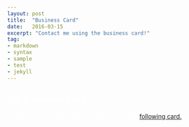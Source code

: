 ```yaml
---
layout: post
title:  "Business Card"
date:   2016-03-15
excerpt: "Contact me using the business card!"
tag:
- markdown
- syntax
- sample
- test
- jekyll
---
```


## <FONT COLOR=white>My Business card:

<FONT COLOR=white>If you need to contact me, feel free to use the <a href="https://github.com/FrancoisRoussel/Business-Card/releases/latest/download/card.pdf">following card.</a> 